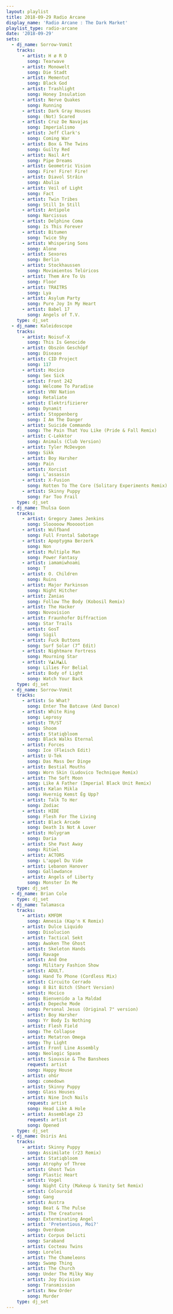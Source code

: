 ```yaml
---
layout: playlist
title: 2018-09-29 Radio Arcane
display_name: 'Radio Arcane : The Dark Market'
playlist_type: radio-arcane
date: '2018-09-29'
sets:
  - dj_name: Sorrow-Vomit
    tracks:
      - artist: H ø R D
        song: Tearwave
      - artist: Monowelt
        song: Die Stadt
      - artist: Mementut
        song: Black God
      - artist: Trashlight
        song: Honey Insulation
      - artist: Nerve Quakes
        song: Running
      - artist: Dark Gray Houses
        song: (Not) Scared
      - artist: Cruz De Navajas
        song: Imperialismo
      - artist: Jeff Clark's
        song: Coming War
      - artist: Box & The Twins
        song: Guilty Red
      - artist: Nail Art
        song: Pipe Dreams
      - artist: Geometric Vision
        song: Fire! Fire! Fire!
      - artist: Diavol Strâin
        song: Abulia
      - artist: Veil of Light
        song: Fact
      - artist: Twin Tribes
        song: Still In Still
      - artist: Antipole
        song: Narcissus
      - artist: Delphine Coma
        song: Is This Forever
      - artist: Bitumen
        song: Twice Shy
      - artist: Whispering Sons
        song: Alone
      - artist: Sexores
        song: Berlin
      - artist: Stockhaussen
        song: Movimientos Telúricos
      - artist: Them Are To Us
        song: Floor
      - artist: TRAITRS
        song: Lya
      - artist: Asylum Party
        song: Pure Joy In My Heart
      - artist: Babel 17
        song: Angels of T.V.
    type: dj_set
  - dj_name: Kaleidoscope
    tracks:
      - artist: Noisuf-X
        song: This Is Genocide
      - artist: Obszön Geschöpf
        song: Disease
      - artist: CID Project
        song: 117
      - artist: Hocico
        song: Sex Sick
      - artist: Front 242
        song: Welcome To Paradise
      - artist: VNV Nation
        song: Retaliate
      - artist: Elektrifizierer
        song: Dynamit
      - artist: Stoppenberg
        song: I Am The Danger
      - artist: Suicide Commando
        song: The Pain That You Like (Pride & Fall Remix)
      - artist: C-Lekktor
        song: Animals (Club Version)
      - artist: Tyler McDevgon
        song: Sikk
      - artist: Boy Harsher
        song: Pain
      - artist: Xorcist
        song: L’assassin
      - artist: X-Fusion
        song: Rotten To The Core (Solitary Experiments Remix)
      - artist: Skinny Puppy
        song: Far Too Frail
    type: dj_set
  - dj_name: Thulsa Goon
    tracks:
      - artist: Gregory James Jenkins
        song: Slooooow Moooootion
      - artist: Wulfband
        song: Full Frontal Sabotage
      - artist: Apoptygma Berzerk
        song: Non
      - artist: Multiple Man
        song: Power Fantasy
      - artist: iamamiwhoami
        song: T
      - artist: O. Children
        song: Ruins
      - artist: Major Parkinson
        song: Night Hitcher
      - artist: Zanias
        song: Follow The Body (Kobosil Remix)
      - artist: The Hacker
        song: Novovision
      - artist: Fraunhofer Diffraction
        song: Star Trails
      - artist: GosT
        song: Sigil
      - artist: Fuck Buttons
        song: Surf Solar (7” Edit)
      - artist: Nightmare Fortress
        song: Mourning Star
      - artist: V▲LH▲LL
        song: Lilies For Belial
      - artist: Body of Light
        song: Watch Your Back
    type: dj_set
  - dj_name: Sorrow-Vomit
    tracks:
      - artist: So What?
        song: Enter The Batcave (And Dance)
      - artist: White Ring
        song: Leprosy
      - artist: TR/ST
        song: Shoom
      - artist: Statiqbloom
        song: Black Walks Eternal
      - artist: Forces
        song: Ice (Fleisch Edit)
      - artist: U-Tek
        song: Das Mass Der Dinge
      - artist: Bestial Mouths
        song: Worn Skin (Ludovico Technique Remix)
      - artist: The Soft Moon
        song: Like A Father (Imperial Black Unit Remix)
      - artist: Kælan Mikla
        song: Hvernig Kemst Ég Upp?
      - artist: Talk To Her
        song: Zodiac
      - artist: HIDE
        song: Flesh For The Living
      - artist: Black Arcade
        song: Death Is Not A Lover
      - artist: Holygram
        song: Daria
      - artist: She Past Away
        song: Ritüel
      - artist: ACTORS
        song: L'appel Du Vide
      - artist: Lebanon Hanover
        song: Gallowdance
      - artist: Angels of Liberty
        song: Monster In Me
    type: dj_set
  - dj_name: Brian Cole
    type: dj_set
  - dj_name: Talamasca
    tracks:
      - artist: KMFDM
        song: Amnesia (Kap'n K Remix)
      - artist: Dulce Liquido
        song: Disolucion
      - artist: Tactical Sekt
        song: Awaken The Ghost
      - artist: Skeleton Hands
        song: Ravage
      - artist: And One
        song: Military Fashion Show
      - artist: ADULT.
        song: Hand To Phone (Cordless Mix)
      - artist: Circuito Cerrado
        song: 8 Bit Bitch (Short Version)
      - artist: Hocico
        song: Bienvenido a la Maldad
      - artist: Depeche Mode
        song: Personal Jesus (Original 7" version)
      - artist: Boy Harsher
        song: Yr Body Is Nothing
      - artist: Flesh Field
        song: The Collapse
      - artist: Metatron Omega
        song: Thy Light
      - artist: Front Line Assembly
        song: Neologic Spasm
      - artist: Siouxsie & The Banshees
        request: artist
        song: Happy House
      - artist: ohGr
        song: comedown
      - artist: Skinny Puppy
        song: Glass Houses
      - artist: Nine Inch Nails
        request: artist
        song: Head Like A Hole
      - artist: Assemblage 23
        request: artist
        song: Opened
    type: dj_set
  - dj_name: Osiris Ani
    tracks:
      - artist: Skinny Puppy
        song: Assimilate (r23 Remix)
      - artist: Statiqbloom
        song: Atrophy of Three
      - artist: Ghost Twin
        song: Plastic Heart
      - artist: Vogel
        song: Night City (Makeup & Vanity Set Remix)
      - artist: Colouroïd
        song: Gang
      - artist: Austra
        song: Beat & The Pulse
      - artist: The Creatures
        song: Exterminating Angel
      - artist: 'Pretentious, Moi?'
        song: Overdoom
      - artist: Corpus Delicti
        song: Saraband
      - artist: Cocteau Twins
        song: Lorelei
      - artist: The Chameleons
        song: Swamp Thing
      - artist: The Church
        song: Under The Milky Way
      - artist: Joy Division
        song: Transmission
      - artist: New Order
        song: Murder
    type: dj_set
---
```

